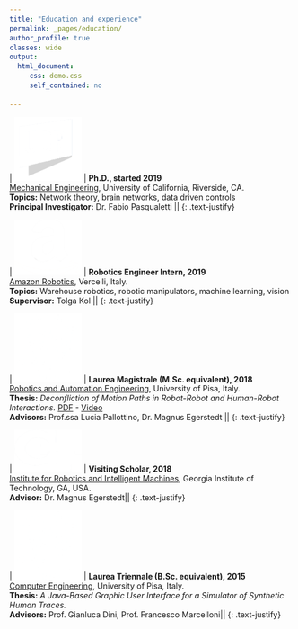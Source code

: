 ```yaml
---
title: "Education and experience"
permalink: _pages/education/
author_profile: true
classes: wide
output: 
  html_document:
     css: demo.css
     self_contained: no

---
```


| <img src="/assets/images/ucr_logo.png" width="120px"> | **Ph.D., started 2019** <br> [Mechanical Engineering](http://www.fabiopas.it/index.html), University of California, Riverside, CA. <br> **Topics:** Network theory, brain networks, data driven controls <br> **Principal Investigator:** Dr. Fabio Pasqualetti  ||
{: .text-justify}

| <img src="/assets/images/amz_logo.png" width="120px"> | **Robotics Engineer Intern, 2019** <br> [Amazon Robotics](https://www.amazonrobotics.com/#/), Vercelli, Italy. <br> **Topics:** Warehouse robotics, robotic manipulators, machine learning, vision <br> **Supervisor:** Tolga Kol  ||
{: .text-justify}

| <img src="/assets/images/unipi_logo.png" width="120px"> | **Laurea Magistrale (M.Sc. equivalent), 2018** <br> [Robotics and Automation Engineering](https://www.centropiaggio.unipi.it/research/robotics), University of Pisa, Italy. <br> **Thesis:** _Deconfliction of Motion Paths in Robot-Robot and Human-Robot Interactions._ [PDF](/assets/pdf/Celi_Thesis.pdf) - [Video](https://www.youtube.com/watch?v=sJsCEw-e8sc) <br> **Advisors:** Prof.ssa Lucia Pallottino, Dr. Magnus Egerstedt  ||
{: .text-justify}

| <img src="/assets/images/gt_logo.png" width="120px"> | **Visiting Scholar, 2018** <br> [Institute for Robotics and Intelligent Machines](http://www.robotics.gatech.edu), Georgia Institute of Technology, GA, USA. <br> **Advisor:** Dr. Magnus Egerstedt||
{: .text-justify}

| <img src="/assets/images/unipi_logo.png" width="120px"> | **Laurea Triennale (B.Sc. equivalent), 2015** <br> [Computer Engineering](https://computer.ing.unipi.it), University of Pisa, Italy. <br> **Thesis:** _A Java-Based Graphic User Interface for a Simulator of Synthetic Human Traces._ <br> **Advisors:** Prof. Gianluca Dini, Prof. Francesco Marcelloni||
{: .text-justify}